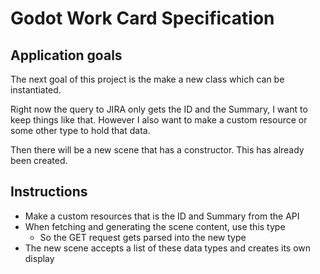 # Godot Work Card Specification

## Application goals

The next goal of this project is the make a new class which can be instantiated.

Right now the query to JIRA only gets the ID and the Summary, I want to keep things like that. However I also want to make a custom resource or some other type to hold that data.

Then there will be a new scene that has a constructor. This has already been created.

## Instructions
- Make a custom resources that is the ID and Summary from the API
- When fetching and generating the scene content, use this type
  - So the GET request gets parsed into the new type
- The new scene accepts a list of these data types and creates its own display
